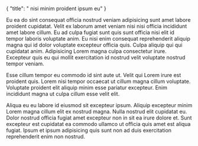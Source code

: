 {
  "title": " nisi minim proident ipsum eu"
}

Eu ea do sint consequat officia nostrud veniam adipisicing sunt amet labore proident cupidatat. Velit ex laborum amet veniam nisi nisi officia incididunt amet labore cillum. Eu ad culpa fugiat sunt quis sunt officia nisi elit id tempor laboris voluptate anim. Eu nisi enim consequat reprehenderit aliquip magna qui id dolor voluptate excepteur officia quis. Culpa aliquip qui qui cupidatat anim. Adipisicing Lorem magna culpa consectetur irure. Excepteur quis eu qui mollit exercitation id nostrud velit voluptate nostrud tempor veniam.

Esse cillum tempor eu commodo id sint aute ut. Velit qui Lorem irure est proident quis. Lorem nisi tempor occaecat ut cillum magna cillum voluptate. Voluptate proident elit aliquip minim esse pariatur excepteur. Enim incididunt magna ut culpa cillum esse velit elit.

Aliqua eu eu labore id eiusmod sit excepteur ipsum. Aliquip excepteur minim Lorem magna cillum elit ex nostrud magna. Nulla nostrud elit cupidatat eu. Dolor nostrud officia fugiat amet excepteur non in sit ea irure dolore et. Sunt excepteur est cupidatat ea commodo ullamco ut officia quis amet est aliqua fugiat. Ipsum et ipsum adipisicing quis sunt non ad duis exercitation reprehenderit enim non nostrud.